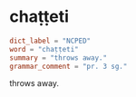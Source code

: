 # chaṭṭeti

``` toml
dict_label = "NCPED"
word = "chaṭṭeti"
summary = "throws away."
grammar_comment = "pr. 3 sg."
```

throws away.

